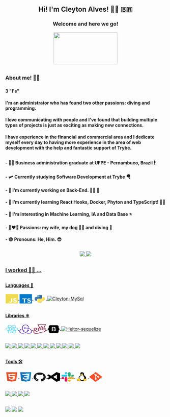 <h2 align="center" >Hi! I'm  <strong>Cleyton Alves!</strong>  🧔🏻 🇧🇷 </h2>
 
<h3 align="center" > <strong>Welcome and here we go!</strong></h3>

 <div "style: border-radius:5px" align="center">
   <img src="https://user-images.githubusercontent.com/89083420/145870437-6e4d879f-a4b4-4b4d-ab33-10c50f52b842.gif" width="200" height="100">
 </div>
 

 ##
 
<h3>About me! 🕵️‍♂️<h3/>

  <h4>3 "I's"</h4>
 <h4>I'm an administrator who has found two other passions: diving and programming. </h4>
 <h4>I love communicating with people and I've found that building multiple types of projects is just as exciting as making new connections. </h4>
 <h4>I have experience in the financial and commercial area and I dedicate myself every day to having more experience in the area of ​​web development with the help and fantastic support of Trybe. </h4>
 

 
 ##
 
 
<div>
<h4>- 🧑‍🎓 Business administration graduate  at UFPE - Pernambuco, Brazil 🕴️ </h4>
<h4>- 🛩️  Currently studying Software Development at Trybe 🪂</h4>
<h4>- 🔭 I’m currently working on Back-End. 🚴‍♂️ 🚀</h4>
<h4>- 🌱 I’m currently learning React Hooks, Docker, Phyton and TypeScript! 🧗‍♂️</h4>
<h4>- 💚 I'm interesting in Machine Learning, IA  and Data Base ⭐</h4>
<h4>- 👩‍❤️‍👨 Passions: my wife, my dog 🐕‍🦺 and diving 🤿 </h4>
<h4>- 😄 Pronouns: He, Him. 😎</h4>
</div>                                 

 ##
 
<div align="center">
  <a href="https://github.com/CleytonAlves07">
  <img height="180em" src="https://github-readme-stats.git-masterrstaa-rickstaa.vercel.app/api?username=CleytonAlves07&show_icons=true&theme=blue-green&include_all_commits=true&count_private=true"/>
  <img height="180em" src="https://github-readme-stats.vercel.app/api/top-langs/?username=CleytonAlves07&layout=compact&langs_count=7&theme=blue-green"/>
</div> 

 
 ##
 
 <h3>I worked 🧑‍💻 ... <h3/>

  
  ##
  
  <h4>Languages 🎯 </h4>
 <div> 
<img align="center" alt="Cleyton-Js" height="30" width="40"                                          src="https://raw.githubusercontent.com/devicons/devicon/master/icons/javascript/javascript-plain.svg">
     
<img align="center" alt="Cleyton-Ts" height="30" width="40" src="https://raw.githubusercontent.com/devicons/devicon/master/icons/typescript/typescript-plain.svg">

<img align="center" alt="Cleyton-Python" height="30" width="40" src="https://raw.githubusercontent.com/devicons/devicon/master/icons/python/python-original.svg">      
 
<img align="center" alt="Cleyton-MySql" height="30" width="40" src="https://img.shields.io/badge/MySQL-00000F?style=for-the-badge&logo=mysql&logoColor=white">
  </div>
  
  ##
 
   <h4>Libraries ⚛️ </h4>
   <div>
  <img align="center" alt="Cleyton-React" height="30" width="40" src="https://raw.githubusercontent.com/devicons/devicon/master/icons/react/react-original.svg" style="max-width: 100%;">
  
 <img align="center" alt="Cleyton-Redux" height="30" width="40" src="https://raw.githubusercontent.com/devicons/devicon/master/icons/redux/redux-original.svg" style="max-width: 100%;">
  
  <img align="center" alt="Cleyton-Jest" height="30" width="40" src="https://raw.githubusercontent.com/devicons/devicon/master/icons/jest/jest-plain.svg" style="max-width: 100%;">
  
  <img align="center" alt="Cleyton-Bootstrap" height="30" width="40" src="https://raw.githubusercontent.com/devicons/devicon/master/icons/bootstrap/bootstrap-plain.svg" style="max-width: 100%;">
  
  <img align="center" alt="Heitor-sequelize" height="40" width="30" src="https://camo.githubusercontent.com/a2ef2bb116ae565bb254cbb11194dae357eb7582a8babeab337bd3932687d63d/68747470733a2f2f63646e2e6a7364656c6976722e6e65742f67682f64657669636f6e732f64657669636f6e2f69636f6e732f73657175656c697a652f73657175656c697a652d6f726967696e616c2e737667" data-canonical-src="https://cdn.jsdelivr.net/gh/devicons/devicon/icons/sequelize/sequelize-original.svg" style="max-width: 100%;">
  
 ##
 <img src="https://camo.githubusercontent.com/c41177ea9c7aca7a97ce99774bdb986ef6ce2ce8023e91b8a9be41b4b04535a0/68747470733a2f2f696d672e736869656c64732e696f2f62616467652f436861692d4133303830323f7374796c653d666f722d7468652d6261646765266c6f676f3d43686169266c6f676f436f6c6f723d7768697465" data-canonical-src="https://img.shields.io/badge/Chai-A30802?style=for-the-badge&amp;logo=Chai&amp;logoColor=white" style="max-width: 100%;">
  
  <img src="https://camo.githubusercontent.com/a2cc7362377d69d8ad5147e49f7b269cab69f00509828ce2d583b9dde9130499/68747470733a2f2f696d672e736869656c64732e696f2f62616467652f2d637970726573732d2532334535453545353f7374796c653d666f722d7468652d6261646765266c6f676f3d63797072657373266c6f676f436f6c6f723d303538613565" data-canonical-src="https://img.shields.io/badge/-cypress-%23E5E5E5?style=for-the-badge&amp;logo=cypress&amp;logoColor=058a5e" style="max-width: 100%;">
  
  <img src="https://camo.githubusercontent.com/0fb62d704898141bf5a5dfb5acc68901ecf35372bccde7bb9e5ca0164fb6e38d/68747470733a2f2f696d672e736869656c64732e696f2f62616467652f65736c696e742d3341333344313f7374796c653d666f722d7468652d6261646765266c6f676f3d65736c696e74266c6f676f436f6c6f723d7768697465" data-canonical-src="https://img.shields.io/badge/eslint-3A33D1?style=for-the-badge&amp;logo=eslint&amp;logoColor=white" style="max-width: 100%;">
  
  <img src="https://camo.githubusercontent.com/8286a45a106e1a3c07489f83a38159981d888518a740b59c807ffc1b7b1e2f7b/68747470733a2f2f696d672e736869656c64732e696f2f62616467652f657870726573732e6a732d2532333430346435392e7376673f7374796c653d666f722d7468652d6261646765266c6f676f3d65787072657373266c6f676f436f6c6f723d253233363144414642" data-canonical-src="https://img.shields.io/badge/express.js-%23404d59.svg?style=for-the-badge&amp;logo=express&amp;logoColor=%2361DAFB" style="max-width: 100%;">
  
  <img src="https://camo.githubusercontent.com/e0fe31b4bf5a7cffb35f18ee50fcdbe1f61bde74f893781502ba2bf708f270f6/68747470733a2f2f696d672e736869656c64732e696f2f62616467652f6a736f6e2d3545354335433f7374796c653d666f722d7468652d6261646765266c6f676f3d6a736f6e266c6f676f436f6c6f723d7768697465" data-canonical-src="https://img.shields.io/badge/json-5E5C5C?style=for-the-badge&amp;logo=json&amp;logoColor=white" style="max-width: 100%;">
  
  <img src="https://camo.githubusercontent.com/92407fc26e09271d8137b8aaf1585b266f04046b96f1564dfe5a69f146e21301/68747470733a2f2f696d672e736869656c64732e696f2f62616467652f4a57542d3030303030303f7374796c653d666f722d7468652d6261646765266c6f676f3d4a534f4e253230776562253230746f6b656e73266c6f676f436f6c6f723d7768697465" data-canonical-src="https://img.shields.io/badge/JWT-000000?style=for-the-badge&amp;logo=JSON%20web%20tokens&amp;logoColor=white" style="max-width: 100%;">
  
  <img src="https://camo.githubusercontent.com/6fe498dfa70e4536cc46563b07b45425937dffc1cd5433771cdd0a4770928cac/68747470733a2f2f696d672e736869656c64732e696f2f62616467652f4d6f6368612d3844363734383f7374796c653d666f722d7468652d6261646765266c6f676f3d4d6f636861266c6f676f436f6c6f723d7768697465" data-canonical-src="https://img.shields.io/badge/Mocha-8D6748?style=for-the-badge&amp;logo=Mocha&amp;logoColor=white" style="max-width: 100%;">
  
  <img src="https://camo.githubusercontent.com/a1eae878fdd3d1c1b687992ca74e5cac85f4b68e60a6efaa7bc8dc9883b71229/68747470733a2f2f696d672e736869656c64732e696f2f62616467652f4e6f64652e6a732d3333393933333f7374796c653d666f722d7468652d6261646765266c6f676f3d6e6f6465646f746a73266c6f676f436f6c6f723d7768697465" data-canonical-src="https://img.shields.io/badge/Node.js-339933?style=for-the-badge&amp;logo=nodedotjs&amp;logoColor=white" style="max-width: 100%;">
  
  <img src="https://camo.githubusercontent.com/4f9d20f3a284d2f6634282f61f82a62e99ee9906537dc9859decfdc9efbb51ec/68747470733a2f2f696d672e736869656c64732e696f2f62616467652f52656163745f526f757465722d4341343234353f7374796c653d666f722d7468652d6261646765266c6f676f3d72656163742d726f75746572266c6f676f436f6c6f723d7768697465" data-canonical-src="https://img.shields.io/badge/React_Router-CA4245?style=for-the-badge&amp;logo=react-router&amp;logoColor=white" style="max-width: 100%;">
  
  <img src="https://camo.githubusercontent.com/cc439d65cc67435c7587f098058cdf5b8e916e7dc311d0d867a461ae1a89eba0/68747470733a2f2f696d672e736869656c64732e696f2f62616467652f52544c2d4332313332353f7374796c653d666f722d7468652d6261646765266c6f676f3d74657374696e672d6c696272617279266c6f676f436f6c6f723d7768697465" data-canonical-src="https://img.shields.io/badge/RTL-C21325?style=for-the-badge&amp;logo=testing-library&amp;logoColor=white" style="max-width: 100%;">
  
  <img src="https://camo.githubusercontent.com/ab0cef899a1c581cdb393cad334b4ce43f0bb122dee141609333d344e9445af3/68747470733a2f2f696d672e736869656c64732e696f2f62616467652f53696e6f6e2d4646454241333f7374796c653d666f722d7468652d6261646765266c6f676f3d53696e6f6e266c6f676f436f6c6f723d7768697465" data-canonical-src="https://img.shields.io/badge/Sinon-FFEBA3?style=for-the-badge&amp;logo=Sinon&amp;logoColor=white" style="max-width: 100%;">
  
  
  <img src="https://camo.githubusercontent.com/aee36443ffa52184418c79b4d04b7ae9b5356a68b19748785793d2a2141e2231/68747470733a2f2f696d672e736869656c64732e696f2f62616467652f7374796c656c696e742d3030303f7374796c653d666f722d7468652d6261646765266c6f676f3d7374796c656c696e74266c6f676f436f6c6f723d7768697465" data-canonical-src="https://img.shields.io/badge/stylelint-000?style=for-the-badge&amp;logo=stylelint&amp;logoColor=white" style="max-width: 100%;">
 </div> 
  
 ##
  
  
  <h4>Tools 🛠️ </h4>
  <div>
  <img align="center" alt="Cleyton-HTML" height="30" width="40" src="https://raw.githubusercontent.com/devicons/devicon/master/icons/html5/html5-original.svg">

<img align="center" alt="Cleyton-CSS" height="30" width="40" src="https://raw.githubusercontent.com/devicons/devicon/master/icons/css3/css3-original.svg">
  
  <img align="center" alt="Cleyton-Github" height="30" width="40" src="https://raw.githubusercontent.com/devicons/devicon/master/icons/github/github-original.svg" style="max-width: 100%;">
  
  
  <img align="center" alt="Cleyton-VScode" height="30" width="40" src="https://raw.githubusercontent.com/devicons/devicon/master/icons/vscode/vscode-plain.svg" style="max-width: 100%;">
  
  
  <img align="center" alt="Cleyton-Slack" height="30" width="40" src="https://raw.githubusercontent.com/devicons/devicon/master/icons/slack/slack-original.svg" style="max-width: 100%;">
  
  
  <img align="center" alt="Cleyton-Linux" height="30" width="40" src="https://raw.githubusercontent.com/devicons/devicon/master/icons/linux/linux-original.svg" style="max-width: 100%;">
  
  <img align="center" alt="Cleyton-Git" height="30" width="40" src="https://raw.githubusercontent.com/devicons/devicon/master/icons/git/git-plain.svg" style="max-width: 100%;">
 
  ##
  
  <img src="https://camo.githubusercontent.com/7dca196dd7adc5004b07ec192b825cd9935af42a2abe7ff06b8aff268643b6b0/68747470733a2f2f696d672e736869656c64732e696f2f62616467652f496e736f6d6e69612d3538343962653f7374796c653d666f722d7468652d6261646765266c6f676f3d496e736f6d6e6961266c6f676f436f6c6f723d7768697465" data-canonical-src="https://img.shields.io/badge/Insomnia-5849be?style=for-the-badge&amp;logo=Insomnia&amp;logoColor=white" style="max-width: 100%;">
  
  <img src="https://camo.githubusercontent.com/4a1038affbb2653ec140936555b3714ddc322526be8567b489e8423a795dea18/68747470733a2f2f696d672e736869656c64732e696f2f62616467652f4669676d612d4632344531453f7374796c653d666f722d7468652d6261646765266c6f676f3d6669676d61266c6f676f436f6c6f723d7768697465" data-canonical-src="https://img.shields.io/badge/Figma-F24E1E?style=for-the-badge&amp;logo=figma&amp;logoColor=white" style="max-width: 100%;">
  
  <img src="https://camo.githubusercontent.com/55037e0ff8e2c9df84ad631c3d0443a7316776ede7459a5872ccb336d7df2781/68747470733a2f2f696d672e736869656c64732e696f2f62616467652f6e706d2d4342333833373f7374796c653d666f722d7468652d6261646765266c6f676f3d6e706d266c6f676f436f6c6f723d7768697465" data-canonical-src="https://img.shields.io/badge/npm-CB3837?style=for-the-badge&amp;logo=npm&amp;logoColor=white" style="max-width: 100%;">
  
  <img src="https://camo.githubusercontent.com/529f3db66dcea87286a50a8bbb379acc5b6485805215e4cce5365aa43b7ddaca/68747470733a2f2f696d672e736869656c64732e696f2f62616467652f5472656c6c6f2d3030353243433f7374796c653d666f722d7468652d6261646765266c6f676f3d7472656c6c6f266c6f676f436f6c6f723d7768697465" data-canonical-src="https://img.shields.io/badge/Trello-0052CC?style=for-the-badge&amp;logo=trello&amp;logoColor=white" style="max-width: 100%;">

 ##
  
  
 
 
  <a href="https://www.linkedin.com/in/cleyton-alves/" target="_blank"><img src="https://img.shields.io/badge/-LinkedIn-%230077B5?style=for-the-badge&logo=linkedin&logoColor=white" target="_blank"></a>
  <a href = "mailto:cleyton.alves.a@gmail.com"><img src="https://img.shields.io/badge/-Gmail-%23333?style=for-the-badge&logo=gmail&logoColor=white" target="_blank"></a> 
<a href="https://discord.com/channels/@me" target="_blank"><img src="https://img.shields.io/badge/Discord-7289DA?style=for-the-badge&logo=discord&logoColor=white" target="_blank"></a> 
</div>

##


